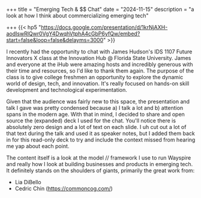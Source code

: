 +++
title = "Emerging Tech & $$ Chat"
date = "2024-11-15"
description = "a look at how I think about commercializing emerging tech"

+++
{{< hp5 "https://docs.google.com/presentation/d/1krNjAXH-aodIswRlQwr0VgY4DwqhVtphA4cGbP6yfQw/embed?start=false&loop=false&delayms=3000" >}}


I recently had the opportunity to chat with James Hudson's IDS 1107 Future Innovators X class at the Innovation Hub @ Florida State University. James and everyone at the iHub were amazing hosts and incredibly generous with their time and resources, so I'd like to thank them again. The purpose of the class is to give college freshmen an opportunity to explore the dynamic world of design, tech, and innovation. It's really focused on hands-on skill development and technological experimentation. 

Given that the audience was fairly new to this space, the presentation and talk I gave was pretty condensed because a) I talk a lot and b) attention spans in the modern age. With that in mind, I decided to share and open source the (expanded) deck I used for the chat. You'll notice there is absolutely zero design and a lot of text on each slide. I uh cut out a lot of that text during the talk and used it as speaker notes, but I added them back in for this read-only deck to try and include the context missed from hearing me yap about each point. 

The content itself is a look at the model // framework I use to run Wayspire and really how I look at building businesses and products in emerging tech. It definitely stands on the shoulders of giants, primarily the great work from:

- Lia DiBello
- Cedric Chin (https://commoncog.com/)
